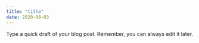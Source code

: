 ```yaml
---
title: "title"
date: 2020-08-03
---
```



Type a quick draft of your blog post. Remember, you can always edit it later.
